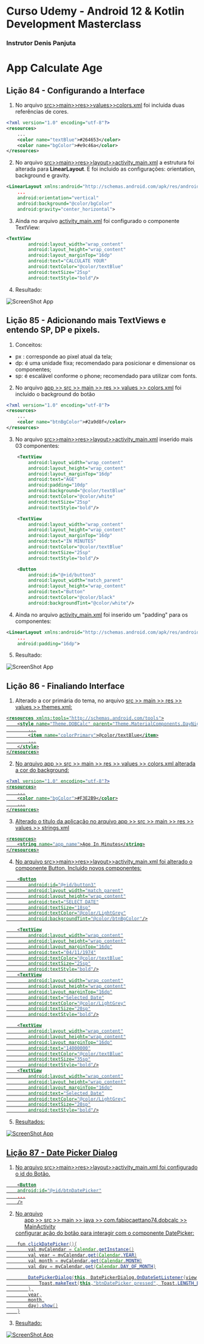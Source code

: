 <h1>Curso Udemy - Android 12 & Kotlin Development Masterclass</h1>
<h3> Instrutor Denis Panjuta </h3>

<h1>App Calculate Age</h1>

<h2>Lição 84 - Configurando a Interface</h2>

1. No arquivo <u>src>>main>>res>>values>>colors.xml</u> foi incluida duas referências de cores.

``` xml
<?xml version="1.0" encoding="utf-8"?>
<resources>
    ...
    <color name="textBlue">#264653</color>
    <color name="bgColor">#e9c46a</color>
</resources>

```

2. No arquivo <u>src>>main>>res>>layout>>activity_main.xml</u> a estrutura foi alterada
para <b>LinearLayout</b>. E foi incluido as configurações: orientation, background e gravity.

```xml
<LinearLayout xmlns:android="http://schemas.android.com/apk/res/android"
    ...
    android:orientation="vertical"
    android:background="@color/bgColor"
    android:gravity="center_horizontal">
```

3. Ainda no arquivo <u>activity_main.xml</u> foi configurado o componente TextView:

``` xml
<TextView
        android:layout_width="wrap_content"
        android:layout_height="wrap_content"
        android:layout_marginTop="16dp"
        android:text="CALCULATE YOUR"
        android:textColor="@color/textBlue"
        android:textSize="25sp"
        android:textStyle="bold"/>
```

4. Resultado:

![ScreenShot App](https://github.com/fabiocaettano/android-calculate-age/blob/lesson87/screenshot/app-lesson84.PNG)


<h2>Lição 85 - Adicionando mais TextViews e entendo SP, DP e pixels.</h2>

1. Conceitos:

<ul>
<li> px : corresponde ao pixel atual da tela;</li>

<li> dp: é uma unidade fixa; recomendado para posicionar e dimensionar os componentes; </li>

<li> sp: é escalável conforme o phone; recomendado para utilizar com fonts. </li>
</ul>

2. No arquivo <u>app >> src >> main >> res >> values >> colors.xml</u> foi incluido o background
do botão

``` xml
<?xml version="1.0" encoding="utf-8"?>
<resources>
    ...
    <color name="btnBgColor">#2a9d8f</color>
</resources>
```

3. No arquivo <u>src>>main>>res>>layout>>activity_main.xml</u> inserido mais 03 componentes:

``` xml
    <TextView
        android:layout_width="wrap_content"
        android:layout_height="wrap_content"
        android:layout_marginTop="16dp"
        android:text="AGE"
        android:padding="10dp"
        android:background="@color/textBlue"
        android:textColor="@color/white"
        android:textSize="25sp"
        android:textStyle="bold"/>

    <TextView
        android:layout_width="wrap_content"
        android:layout_height="wrap_content"
        android:layout_marginTop="16dp"
        android:text="IN MINUTES"
        android:textColor="@color/textBlue"
        android:textSize="25sp"
        android:textStyle="bold"/>

    <Button
        android:id="@+id/button3"
        android:layout_width="match_parent"
        android:layout_height="wrap_content"
        android:text="Button"
        android:textColor="@color/black"
        android:backgroundTint="@color/white"/>
```

4. Ainda no arquivo <u>activity_main.xml</u> foi inserido um "padding" para os componentes:

``` xml
<LinearLayout xmlns:android="http://schemas.android.com/apk/res/android"
    ...
    android:padding="16dp">
```

5. Resultado:

![ScreenShot App](https://github.com/fabiocaettano/android-calculate-age/blob/lesson87/screenshot/app-lesson85.PNG)


<h2>Lição 86 - Finaliando Interface</h2>


1. Alterado a cor primária do tema, no arquivo <u>src >> main >> res >> values >> themes.xml</ul>:

``` xml
<resources xmlns:tools="http://schemas.android.com/tools">
    <style name="Theme.DOBCalc" parent="Theme.MaterialComponents.DayNight.DarkActionBar">
        ...
        <item name="colorPrimary">@color/textBlue</item>
        ...
    </style>
</resources>
```

2. No arquivo <u>app >> src >> main >> res >> values >> colors.xml</u> alterada a cor do background:

``` xml
<?xml version="1.0" encoding="utf-8"?>
<resources>
    ...
    <color name="bgColor">#F3E2B9</color>
    ...
</resources>
```

3. Alterado o titulo da aplicação no arquivo <u>app >> src >> main >> res >> values >> strings.xml</u>

``` xml
<resources>
    <string name="app_name">Age In Minutes</string>
</resources>
```

4. No arquivo <u>src>>main>>res>>layout>>activity_main.xml</u> foi alterado o componente Button.
   Incluído novos componentes:

``` xml
    <Button
        android:id="@+id/button3"
        android:layout_width="match_parent"
        android:layout_height="wrap_content"
        android:text="SELECT DATE"
        android:textSize="18sp"
        android:textColor="@color/LightGrey"
        android:backgroundTint="@color/btnBgColor"/>

    <TextView
        android:layout_width="wrap_content"
        android:layout_height="wrap_content"
        android:layout_marginTop="16dp"
        android:text="04/11/1974"
        android:textColor="@color/textBlue"
        android:textSize="25sp"
        android:textStyle="bold"/>
    <TextView
        android:layout_width="wrap_content"
        android:layout_height="wrap_content"
        android:layout_marginTop="16dp"
        android:text="Selected Date"
        android:textColor="@color/LightGrey"
        android:textSize="20sp"
        android:textStyle="bold"/>

    <TextView
        android:layout_width="wrap_content"
        android:layout_height="wrap_content"
        android:layout_marginTop="16dp"
        android:text="14000000"
        android:textColor="@color/textBlue"
        android:textSize="35sp"
        android:textStyle="bold"/>
    <TextView
        android:layout_width="wrap_content"
        android:layout_height="wrap_content"
        android:layout_marginTop="16dp"
        android:text="Selected Date"
        android:textColor="@color/LightGrey"
        android:textSize="20sp"
        android:textStyle="bold"/>
```

5. Resultados:

![ScreenShot App](https://github.com/fabiocaettano/android-calculate-age/blob/lesson87/screenshot/app-lesson86.PNG)


<h2>Lição 87 - Date Picker Dialog</h2>

1. No arquivo <u>src>>main>>res>>layout>>activity_main.xml</u> foi configurado o id do Botão.

``` xml
    <Button
    android:id="@+id/btnDatePicker"
    ...
    />
```

2. No arquivo <ul>app >> src >> main >> java >> com.fabiocaettano74.dobcalc >> MainActivity</ul>
configurar ação do botão para interagir com o componente DatePicker:

``` java
    fun clickDatePicker(){
        val myCalendar = Calendar.getInstance()
        val year = myCalendar.get(Calendar.YEAR)
        val month = myCalendar.get(Calendar.MONTH)
        val day = myCalendar.get(Calendar.DAY_OF_MONTH)

        DatePickerDialog(this, DatePickerDialog.OnDateSetListener{view,year,month,dayOfMonth ->
            Toast.makeText(this,"btnDatePicker pressed", Toast.LENGTH_LONG).show()
        },
        year,
        month,
        day).show()
    }
```

3. Resultado:

![ScreenShot App](https://github.com/fabiocaettano/android-calculate-age/blob/lesson87/screenshot/app-lesson87.PNG)